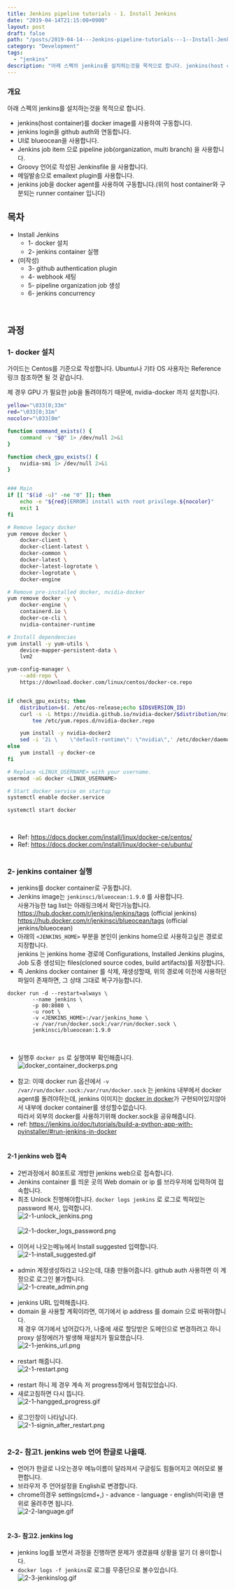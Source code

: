 ```yaml
---
title: Jenkins pipeline tutorials - 1. Install Jenkins
date: "2019-04-14T21:15:00+0900"
layout: post
draft: false
path: "/posts/2019-04-14---Jenkins-pipeline-tutorials---1--Install-Jenkins/"
category: "Development"
tags:
  - "jenkins"
description: "아래 스펙의 jenkins를 설치하는것을 목적으로 합니다. jenkins(host container)를 docker image를 사용하여 구동합니다. jenkins login을 github auth와 연동합니다."
---
```



### 개요
아래 스펙의 jenkins를 설치하는것을 목적으로 합니다.
- jenkins(host container)를 docker image를 사용하여 구동합니다.
- jenkins login을 github auth와 연동합니다.
- UI로 blueocean을 사용합니다.
- Jenkins job item 으로 pipeline job(organization, multi branch) 을 사용합니다.
- Groovy 언어로 작성된 Jenkinsfile 을 사용합니다.
- 메일발송으로 emailext plugin를 사용합니다.
- jenkins job을 docker agent를 사용하여 구동합니다.(위의 host container와 구분되는 runner container 입니다)

## 목차
- Install Jenkins
  - 1- docker 설치
  - 2- jenkins container 실행
- (미작성)
  - 3- github authentication plugin
  - 4- webhook 세팅
  - 5- pipeline organization job 생성
  - 6- jenkins concurrency
<br/>

## 과정
### 1- docker 설치
가이드는 Centos를 기준으로 작성합니다. Ubuntu나 기타 OS 사용자는 Reference 링크 참조하면 될 것 같습니다.

제 경우 GPU 가 필요한 job을 돌려야하기 때문에, nvidia-docker 까지 설치합니다.

```bash
yellow="\033[0;33m"
red="\033[0;31m"
nocolor="\033[0m"

function command_exists() {
    command -v "$@" 1> /dev/null 2>&1
}

function check_gpu_exists() {
    nvidia-smi 1> /dev/null 2>&1
}


### Main
if [[ "$(id -u)" -ne "0" ]]; then
    echo -e "${red}[ERROR] install with root privilege.${nocolor}"
    exit 1
fi

# Remove legacy docker
yum remove docker \
    docker-client \
    docker-client-latest \
    docker-common \
    docker-latest \
    docker-latest-logrotate \
    docker-logrotate \
    docker-engine

# Remove pre-installed docker, nvidia-docker
yum remove docker -y \
    docker-engine \
    containerd.io \
    docker-ce-cli \
    nvidia-container-runtime

# Install dependencies
yum install -y yum-utils \
    device-mapper-persistent-data \
    lvm2

yum-config-manager \
    --add-repo \
    https://download.docker.com/linux/centos/docker-ce.repo


if check_gpu_exists; then
    distribution=$(. /etc/os-release;echo $ID$VERSION_ID)
    curl -s -L https://nvidia.github.io/nvidia-docker/$distribution/nvidia-docker.repo | \
        tee /etc/yum.repos.d/nvidia-docker.repo

    yum install -y nvidia-docker2
    sed -i '2i \    \"default-runtime\": \"nvidia\",' /etc/docker/daemon.json
else
    yum install -y docker-ce
fi

# Replace <LINUX_USERNAME> with your username.
usermod -aG docker <LINUX_USERNAME>

# Start docker service on startup
systemctl enable docker.service

systemctl start docker
```
<br/>

- Ref: https://docs.docker.com/install/linux/docker-ce/centos/
- Ref: https://docs.docker.com/install/linux/docker-ce/ubuntu/
<br/><br/>


### 2- jenkins container 실행
- jenkins를 docker container로 구동합니다.
- Jenkins image는 `jenkinsci/blueocean:1.9.0` 를 사용합니다.<br/>
사용가능한 tag list는 아래링크에서 확인가능합니다.<br/>
https://hub.docker.com/r/jenkins/jenkins/tags (official jenkins)<br/>
https://hub.docker.com/r/jenkinsci/blueocean/tags (official jenkins/blueocean)
- 아래의 `<JENKINS_HOME>` 부분을 본인이 jenkins home으로 사용하고싶은 경로로 지정합니다.<br/>
jenkins 는 jenkins home 경로에 Configurations, Installed Jenkins plugins, <br/>
Job 도중 생성되는 files(cloned source codes, build artifacts)를 저장합니다.
- 즉 Jenkins docker container 를 삭제, 재생성할때, 위의 경로에 이전에 사용하던 파일이 존재하면, 그 상태 그대로 복구가능합니다.
```
docker run -d --restart=always \
        --name jenkins \
        -p 80:8080 \
        -u root \
        -v <JENKINS_HOME>:/var/jenkins_home \
        -v /var/run/docker.sock:/var/run/docker.sock \
        jenkinsci/blueocean:1.9.0
```
<br/>

- 실행후 `docker ps` 로 실행여부 확인해줍니다.<br/>
![docker_container_dockerps.png](2-0-dockerps.png)<br/><br/>
- 참고: 이때 docker run 옵션에서 `-v /var/run/docker.sock:/var/run/docker.sock` 는 jenkins 내부에서 docker agent를 돌려야하는데, jenkins 이미지는 [docker in docker](https://github.com/jpetazzo/dind)가 구현되어있지않아서 내부에 docker container를 생성할수없습니다.<br/>
따라서 외부의 docker를 사용하기위해 docker.sock을 공유해줍니다.
- ref: https://jenkins.io/doc/tutorials/build-a-python-app-with-pyinstaller/#run-jenkins-in-docker <br/><br/>


#### 2-1 jenkins web 접속
- 2번과정에서 80포트로 개방한 jenkins web으로 접속합니다.
- Jenkins container 를 띄운 곳의 Web domain or ip 를 브라우저에 입력하여 접속합니다.
- 최초 Unlock 진행해야합니다. `docker logs jenkins` 로 로그로 찍혀있는 password 복사, 입력합니다.<br/>
![2-1-unlock_jenkins.png](./2-1-unlock_jenkins.png)<br/><br/>
![2-1-docker_logs_password.png](./2-1-docker_logs_password.png)<br/><br/>
- 이어서 나오는메뉴에서 Install suggested 입력합니다.<br/>
![2-1-install_suggested.gif](./2-1-install_suggested.gif)<br/><br/>
- admin 계정생성하라고 나오는데, 대충 만들어줍니다. github auth 사용하면 이 계정으로 로그인 불가합니다.<br/>
![2-1-create_admin.png](./2-1-create_admin.png)<br/><br/>
- jenkins URL 입력해줍니다.
- domain 을 사용할 계획이라면, 여기에서 ip address 를 domain 으로 바꿔야합니다.<br/>
제 경우 여기에서 넘어갔다가, 나중에 새로 할당받은 도메인으로 변경하려고 하니 proxy 설정에러가 발생해 재설치가 필요했습니다.<br/>
![2-1-jenkins_url.png](./2-1-jenkins_url.png)<br/><br/>
- restart 해줍니다.<br/>
![2-1-restart.png](./2-1-restart.png)<br/><br/>
- restart 하니 제 경우 계속 저 progress창에서 멈춰있었습니다.
- 새로고침하면 다시 뜹니다.<br/>
![2-1-hangged_progress.gif](./2-1-hangged_progress.gif)<br/><br/>
- 로그인창이 나타납니다.<br/>
![2-1-signin_after_restart.png](./2-1-signin_after_restart.png)
<br/><br/>

### 2-2- 참고1. jenkins web 언어 한글로 나올때.
- 언어가 한글로 나오는경우 메뉴이름이 달라져서 구글링도 힘들어지고 여러모로 불편합니다.
- 브라우저 주 언어설정을 English로 변경합니다.
- chrome의경우 settings(cmd+,) - advance - language - english(미국)을 맨 위로 올려주면 됩니다.<br/>
![2-2-language.gif](./2-2-language.gif)
<br/><br/>

#### 2-3- 참고2. jenkins log
- jenkins log를 보면서 과정을 진행하면 문제가 생겼을때 상황을 알기 더 용이합니다.
- `docker logs -f jenkins`로 로그를 무중단으로 볼수있습니다.<br/>
![2-3-jenkinslog.gif](./2-3-jenkinslog.gif)
<br/><br/>
